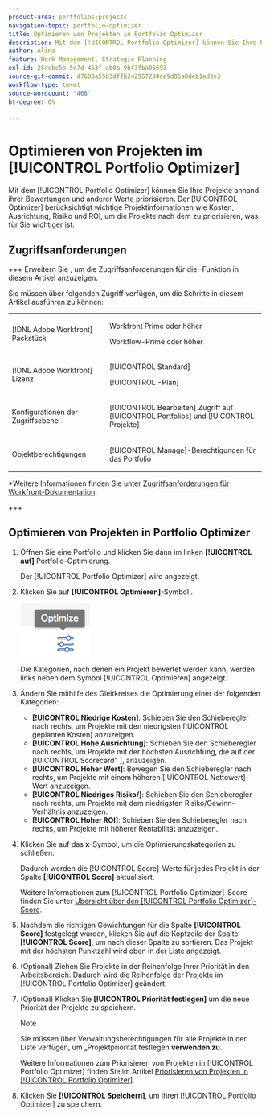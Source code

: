 ```yaml
---
product-area: portfolios;projects
navigation-topic: portfolio-optimizer
title: Optimieren von Projekten in Portfolio Optimizer
description: Mit dem [!UICONTROL Portfolio Optimizer] können Sie Ihre Projekte anhand ihrer Bewertungen und anderer Werte priorisieren. Der Optimizer berücksichtigt wichtige Projektinformationen wie Kosten, Ausrichtung, Risiko und ROI, um die Projekte nach dem zu priorisieren, was für Sie wichtiger ist.
author: Alina
feature: Work Management, Strategic Planning
exl-id: 25debc5b-5d7d-453f-ab0a-9bf3fba05693
source-git-commit: d7600a55b3dffb242957234de9d85a0deb1ad2e3
workflow-type: tm+mt
source-wordcount: '468'
ht-degree: 0%

---
```


# Optimieren von Projekten im [!UICONTROL Portfolio Optimizer]

Mit dem [!UICONTROL Portfolio Optimizer] können Sie Ihre Projekte anhand ihrer Bewertungen und anderer Werte priorisieren. Der [!UICONTROL Optimizer] berücksichtigt wichtige Projektinformationen wie Kosten, Ausrichtung, Risiko und ROI, um die Projekte nach dem zu priorisieren, was für Sie wichtiger ist.

## Zugriffsanforderungen

+++ Erweitern Sie , um die Zugriffsanforderungen für die -Funktion in diesem Artikel anzuzeigen. 

Sie müssen über folgenden Zugriff verfügen, um die Schritte in diesem Artikel ausführen zu können:

<table style="table-layout:auto"> 
 <col> 
 <col> 
 <tbody> 
  <tr> 
   <td role="rowheader">[!DNL Adobe Workfront] Packstück</td> 
   <td> <p>Workfront Prime oder höher</p>
      <p>Workflow-Prime oder höher</p>
    </td> 
  </tr> 
  <tr> 
   <td role="rowheader">[!DNL Adobe Workfront] Lizenz</td> 
   <td> <p>[!UICONTROL Standard]</p>
   <p>[!UICONTROL -Plan]</p> </td> 
  </tr> 
  <tr> 
   <td role="rowheader">Konfigurationen der Zugriffsebene</td> 
   <td> <p>[!UICONTROL Bearbeiten] Zugriff auf [!UICONTROL Portfolios] und [!UICONTROL Projekte]</p>  </td>
</tr> 
  <tr> 
   <td role="rowheader">Objektberechtigungen</td> 
   <td> <p>[!UICONTROL Manage]-Berechtigungen für das Portfolio</p>  </td> 
  </tr> 
 </tbody> 
</table>

*Weitere Informationen finden Sie unter [Zugriffsanforderungen für Workfront-Dokumentation](/help/quicksilver/administration-and-setup/add-users/access-levels-and-object-permissions/access-level-requirements-in-documentation.md).

+++

<!--Old
<table style="table-layout:auto"> 
 <col> 
 <col> 
 <tbody> 
  <tr> 
   <td role="rowheader">[!DNL Adobe Workfront] plan</td> 
   <td> Any</td> 
  </tr> 
  <tr> 
   <td role="rowheader">Adobe Workfront licenses*</td> 
   <td> <p>New: [!UICONTROL Standard] </p>
   <p>Current: [!UICONTROL Plan] </p> </td> 
  </tr> 
  <tr> 
   <td role="rowheader">Access level configurations*</td> 
   <td> <p>[!UICONTROL Edit] access to Projects and Portfolios</p> </td> 
  </tr> 
  <tr> 
   <td role="rowheader">Object permissions</td> 
   <td> <p>[!UICONTROL Manage] permissions to the portfolio</p> <p>Contribute or higher permissions to the projects</p> 
   <p>You must have Manage permissions to all the projects in the list to be able to use <b>Set project priority</b>.</p>
    </td> 
  </tr> 
 </tbody> 
</table>-->

## Optimieren von Projekten in Portfolio Optimizer

1. Öffnen Sie eine Portfolio und klicken Sie dann im linken **[!UICONTROL auf]** Portfolio-Optimierung.

   Der [!UICONTROL Portfolio Optimizer] wird angezeigt.

1. Klicken Sie auf **[!UICONTROL Optimieren]**-Symbol .

   ![Symbol „Optimieren“](assets/optimize-icon-portfolio-optimizer.png)

   Die Kategorien, nach denen ein Projekt bewertet werden kann, werden links neben dem Symbol [!UICONTROL Optimieren] angezeigt.

1. Ändern Sie mithilfe des Gleitkreises die Optimierung einer der folgenden Kategorien:

   * **[!UICONTROL Niedrige Kosten]**: Schieben Sie den Schieberegler nach rechts, um Projekte mit den niedrigsten [!UICONTROL geplanten Kosten] anzuzeigen.
   * **[!UICONTROL Hohe Ausrichtung]**: Schieben Sie den Schieberegler nach rechts, um Projekte mit der höchsten Ausrichtung, die auf der [!UICONTROL Scorecard“ &#x200B;], anzuzeigen.
   * **[!UICONTROL Hoher Wert]**: Bewegen Sie den Schieberegler nach rechts, um Projekte mit einem höheren [!UICONTROL Nettowert]-Wert anzuzeigen.
   * **[!UICONTROL Niedriges Risiko/]**: Schieben Sie den Schieberegler nach rechts, um Projekte mit dem niedrigsten Risiko/Gewinn-Verhältnis anzuzeigen.
   * **[!UICONTROL Hoher ROI]**: Schieben Sie den Schieberegler nach rechts, um Projekte mit höherer Rentabilität anzuzeigen.

1. Klicken Sie auf das **x**-Symbol, um die Optimierungskategorien zu schließen.

   Dadurch werden die [!UICONTROL Score]-Werte für jedes Projekt in der Spalte **[!UICONTROL Score]** aktualisiert.

   Weitere Informationen zum [!UICONTROL Portfolio Optimizer]-Score finden Sie unter [Übersicht über den [!UICONTROL Portfolio Optimizer]-Score](../../../manage-work/portfolios/portfolio-optimizer/portfolio-optimizer-score.md).

1. Nachdem die richtigen Gewichtungen für die Spalte **[!UICONTROL Score]** festgelegt wurden, klicken Sie auf die Kopfzeile der Spalte **[!UICONTROL Score]**, um nach dieser Spalte zu sortieren. Das Projekt mit der höchsten Punktzahl wird oben in der Liste angezeigt.

1. (Optional) Ziehen Sie Projekte in der Reihenfolge Ihrer Priorität in den Arbeitsbereich.
Dadurch wird die Reihenfolge der Projekte im [!UICONTROL Portfolio Optimizer] geändert.
1. (Optional) Klicken Sie **[!UICONTROL Priorität festlegen]** um die neue Priorität der Projekte zu speichern.

   >[!NOTE]
   >
   >   Sie müssen über Verwaltungsberechtigungen für alle Projekte in der Liste verfügen, um „Projektpriorität festlegen **verwenden zu**.

   Weitere Informationen zum Priorisieren von Projekten in [!UICONTROL Portfolio Optimizer] finden Sie im Artikel [Priorisieren von Projekten in [!UICONTROL Portfolio Optimizer]](../../../manage-work/portfolios/portfolio-optimizer/prioritize-projects-in-portfolio-optimizer.md).

1. Klicken Sie **[!UICONTROL Speichern]**, um Ihren [!UICONTROL Portfolio Optimizer] zu speichern.
